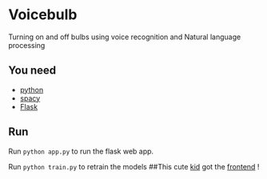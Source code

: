 # Voicebulb
Turning on and off bulbs using voice recognition and Natural language processing
## You need
* [python](https://www.python.org/)
* [spacy](https://spacy.io/)
* [Flask](http://flask.pocoo.org/)
## Run
Run
```python app.py```
to run the flask web app.

Run 
```python train.py```
to retrain the models
##This cute [kid](https://github.com/hadeeb) got the [frontend](https://github.com/hadeeb/lightbulb) !

